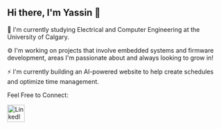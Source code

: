 ## Hi there, I'm Yassin 👋

🏫 I'm currently studying Electrical and Computer Engineering at the University of Calgary.

⚙️ I'm working on projects that involve embedded systems and firmware development, areas I'm passionate about and always looking to grow in!

⚡ I'm currently building an AI-powered website to help create schedules and optimize time management.


Feel Free to Connect: 

<a href="https://www.linkedin.com/in/yassin-shehata-178b772a8">
    <img src="https://upload.wikimedia.org/wikipedia/commons/c/ca/LinkedIn_logo_initials.png" alt="LinkedIn Profile" width="40" height="40"/>
</a>

<!--
**yassin-shehata/yassin-shehata** is a ✨ _special_ ✨ repository because its `README.md` (this file) appears on your GitHub profile.

Here are some ideas to get you started:

- 🏫 I’m currently working on ...
- 🌱 I’m currently learning ...
- 👯 I’m looking to collaborate on ...
- 🤔 I’m looking for help with ...
- 💬 Ask me about ...
- 📫 How to reach me: ...
- 😄 Pronouns: ...
- ⚡ Fun fact: ...
💻 I'm part of several engineering clubs, focusing on electrical systems, from car racing to drones and solar energy.

-->
